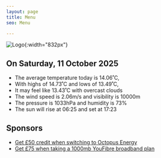 ```yaml
---
layout: page
title: Menu
seo: Menu

---
```


![Logo](/images/logo.jpg){:width="832px"}

<!-- weather_marker starts -->
## On Saturday, 11 October 2025

- The average temperature today is 14.06˚C,
- With highs of 14.73˚C and lows of 13.49˚C,
- It may feel like 13.43˚C with overcast clouds
- The wind speed is 2.06m/s and visibility is 10000m
- The pressure is 1033hPa and humidity is 73%
- The sun will rise at 06:25 and set at 17:23

<!-- weather_marker ends -->

## Sponsors

- [Get £50 credit when switching to Octopus Energy](https://bit.ly/3oD1nnS)
- [Get £75 when taking a 1000mb YouFibre broadband plan](https://aklam.io/91zWhU?)
